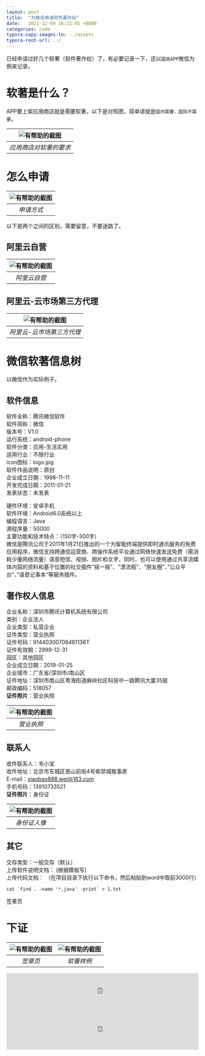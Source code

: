 ```yaml
---
layout: post
title:  "为微信申请软件著作权"
date:   2021-12-09 16:21:05 +0800
categories: code
typora-copy-images-to: ../assets
typora-root-url: ../
---
```


已经申请过好几个软著（软件著作权）了，有必要记录一下，还以`国民APP`微信为例来记录。

# 软著是什么？
APP要上架应用商店就是需要软著，以下是对照图，简单讲就是`国内需要，国际不需要`。

| ![有帮助的截图](/assets/WX20211209-195818.png) |
| :----------------------------------------: |
|          *应用商店对软著的要求*          |

# 怎么申请

| ![有帮助的截图](/assets/WX20211209-210407.png) |
| :----------------------------------------: |
|          *申请方式*          |

以下是两个之间的区别，需要留意，不要迷路了。

## 阿里云自营

| ![有帮助的截图](/assets/1639055223441.jpg) |
| :----------------------------------------: |
|          *阿里云自营*          |

## 阿里云-云市场第三方代理

| ![有帮助的截图](/assets/WX20211209-210848.png) |
| :----------------------------------------: |
|          *阿里云-云市场第三方代理*          |


# 微信软著信息树
以微信作为实际例子。
## 软件信息
软件全称：腾讯微信软件  
软件简称：微信  
版本号：V1.0  
运行系统：android-phone  
软件分类：应用-生活实用  
适用行业：不限行业  
icon图标：logo.jpg  
软件作品说明：原创  
企业成立日期：1998-11-11  
开发完成日期：2011-01-21  
发表状态：未发表  

硬件环境：安卓手机  
软件环境：Android6.0系统以上  
编程语言：Java  
源程序量：50000  
主要功能和技术特点：（150字-300字）  
微信是腾讯公司于2011年1月21日推出的一个为智能终端提供即时通讯服务的免费应用程序，微信支持跨通信运营商、跨操作系统平台通过网络快速发送免费（需消耗少量网络流量）语音短信、视频、图片和文字，同时，也可以使用通过共享流媒体内容的资料和基于位置的社交插件“摇一摇”、“漂流瓶”、“朋友圈”、”公众平台“、”语音记事本“等服务插件。  

## 著作权人信息
企业名称：深圳市腾讯计算机系统有限公司  
类别：企业法人  
企业类型：私营企业  
证件类型：营业执照  
证件号码：91440300708461136T  
证件有效期：2999-12-31  
园区：其他园区  
企业成立日期：2019-01-25  
企业城市：广东省/深圳市/南山区  
证件地址：深圳市南山区粤海街道麻岭社区科技中一路腾讯大厦35层  
邮政编码：518057  
**证件照片**：营业执照  

| ![有帮助的截图](/assets/营业执照_空.jpg) |
| :----------------------------------------: |
|          *营业执照*          |

## 联系人
收件联系人：韦小宝  
收件地址：北京市东城区景山前街4号紫禁城敬事房  
E-mail：xiaobao888.wei@163.com  
手机号码：13910733521  
**证件照片**：身份证  

| ![有帮助的截图](/assets/韦小宝身份证人像.jpg) |
| :----------------------------------------: |
|          *身份证人像*          |

## 其它
交存类型：一般交存（默认）  
上传软件说明文档： (根据模板写)  
上传代码文档： （在项目目录下执行以下命令，然后粘贴到word中取前3000行）  

````shell
cat `find . -name '*.java' -print` > 1.txt
````

签章页

# 下证

| ![有帮助的截图](/assets/WX20211209-204844.png) | ![有帮助的截图](/assets/软著样例.jpg) |
| :----------------------------------------: | :----------------------------------------: |
|          *签章页*          |          *软著样例*          |



<iframe width="100%" height="100vh" src="https://www.youtube.com/embed/RII0GdItQ-I?rel=0" title="YouTube video player" frameborder="0" allow="accelerometer; autoplay; clipboard-write; encrypted-media; gyroscope; picture-in-picture" allowfullscreen></iframe>

<iframe width="100%" height="100vh" src="https://www.youtube.com/embed/Gpil08MHzx8?rel=0" title="YouTube video player" frameborder="0" allow="accelerometer; autoplay; clipboard-write; encrypted-media; gyroscope; picture-in-picture" allowfullscreen></iframe>
